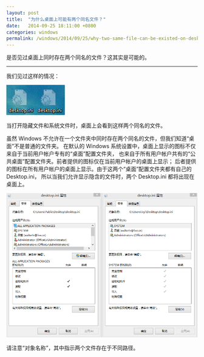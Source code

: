 ```yaml
---
layout: post
title:  "为什么桌面上可能有两个同名文件？"
date:   2014-09-25 18:11:00 +0800
categories: windows
permalink: /windows/2014/09/25/why-two-same-file-can-be-existed-on-desktop.html
---
```


是否见过桌面上同时存在两个同名的文件？这其实是可能的。

---

我们见过这样的情况：

![两个 desktop.ini](/assets/2014-09-25-two-same-files.png)

当打开隐藏文件和系统文件时，桌面上会看到这样两个同名的文件。

虽然 Windows 不允许在一个文件夹中同时存在两个同名的文件，但我们知道“桌面”不是普通的文件夹。
在默认的 Windows 系统设置中，桌面上显示的图标不仅来自于当前用户帐户专有的“桌面”配置文件夹，
也来自于所有用户帐户共有的“公共桌面”配置文件夹。前者提供的图标仅在当前用户帐户的桌面上显示；
后者提供的图标在所有用户帐户的桌面上显示。由于这两个“桌面”配置文件夹都有自己的 Desktop.ini，
所以当我们允许显示隐含的文件时，两个 Desktop.ini 都将出现在桌面上。

![属性面板](/assets/2014-09-25-attributes.png)

请注意“对象名称”，其中指示两个文件存在于不同路径。
